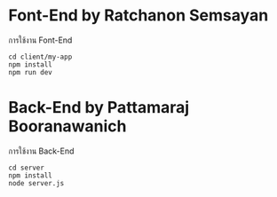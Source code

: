 # Font-End by Ratchanon Semsayan
การใช้งาน Font-End
```
cd client/my-app
npm install
npm run dev
```
# Back-End by Pattamaraj Booranawanich 
การใช้งาน Back-End
```
cd server
npm install
node server.js
```
